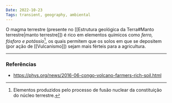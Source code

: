 ```yaml
---
Date: 2022-10-23
Tags: transient, geography, ambiental
---
```

O magma terrestre (presente no [[Estrutura geológica da Terra#Manto terrestre|manto terrestre]]) é rico em elementos químicos como *ferro, fósforo e potássio*[^1], os quais permitem que os solos em que se depositem (por ação de [[Vulcanismo]]) sejam mais férteis para a agricultura. 

---
### Referências
- https://phys.org/news/2016-06-congo-volcano-farmers-rich-soil.html

[^1]: Elementos produzidos pelo processo de fusão nuclear da constituição do núcleo terrestre.